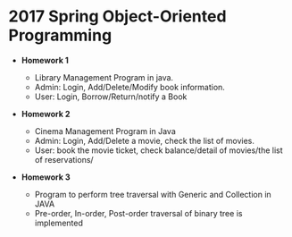 2017 Spring Object-Oriented Programming
=============  
* **Homework 1**
    * Library Management Program in java.  
    * Admin: Login, Add/Delete/Modify book information.
    * User:  Login, Borrow/Return/notify a Book
  
* **Homework 2** 
    * Cinema Management Program in Java  
    * Admin: Login, Add/Delete a movie, check the list of movies. 
    * User: book the movie ticket, check balance/detail of movies/the list of reservations/
  
* **Homework 3**  
    * Program to perform tree traversal with Generic and Collection in JAVA  
    * Pre-order, In-order, Post-order traversal of binary tree is implemented
    
